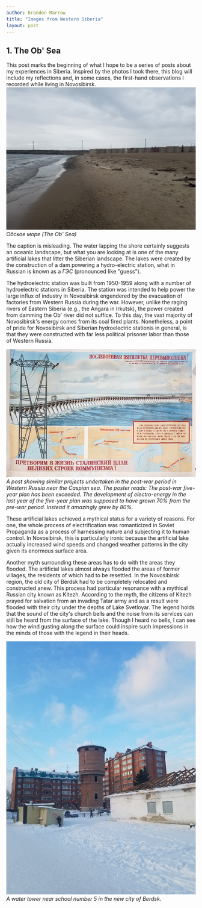```yaml
---
author: Brandon Marrow
title: "Images from Western Siberia"
layout: post
---
```

## 1. The Ob' Sea
This post marks the beginning of what I hope to be a series of posts about my experiences in Siberia. Inspired by the photos I took there, this blog will include my reflections and, in some cases, the first-hand observations I recorded while living in Novosibirsk.
![](/assets/img/obskoe-more.jpg)
*Обское море (The Ob' Sea)*

The caption is misleading. The water lapping the shore certainly suggests an oceanic landscape, but what you are looking at is one of the many artificial lakes that litter the Siberian landscape. The lakes were created by the construction of a dam powering a hydro-electric station, what in Russian is known as a *ГЭС* (pronounced like "guess").

The hydroelectric station was built from 1950-1959 along with a number of hydroelectric stations in Siberia. The station was intended to help power the large influx of industry in Novosibirsk engendered by the evacuation of factories from Western Russia during the war. However, unlike the raging rivers of Eastern Siberia (e.g., the Angara in Irkutsk), the power created from damming the Ob' river did not suffice. To this day, the vast majority of Novosibirsk's energy comes from its coal fired plants. Nonetheless, a point of pride for Novosibirsk and Siberian hydroelectric stationis in general, is that they were constructed with far less political prisoner labor than those of Western Russia. 

![](/assets/img/five-year-ges.jpg)
*A post showing similar projects undertaken in the post-war period in Western Russia near the Caspian sea. The poster reads: The post-war five-year plan has been exceeded. The development of electro-energy in the last year of the five-year plan was supposed to have grown 70% from the pre-war period. Instead it amazingly grew by 80%.*

These artificial lakes achieved a mythical status for a variety of reasons. For one, the whole process of electrification was romanticized in Soviet Propaganda as a process of harnessing nature and subjecting it to human control. In Novosibirsk, this is particularly ironic because the artificial lake actually increased wind speeds and changed weather patterns in the city given its enormous surface area.

Another myth surrounding these areas has to do with the areas they flooded. The artificial lakes almost always flooded the areas of former villages, the residents of which had to be resettled. In the Novosibirsk region, the old city of Berdsk had to be completely relocated and constructed anew. This process had particular resonance with a mythical Russian city known as Kitezh. According to the myth, the citizens of Kitezh prayed for salvation from an invading Tatar army and as a result were flooded with their city under the depths of Lake Svetloyar. The legend holds that the sound of the city's church bells and the noise from its services can still be heard from the surface of the lake. Though I heard no bells, I can see how the wind gusting along the surface could inspire such impressions in the minds of those with the legend in their heads. 

![](/assets/img/berdsk-water-tower.jpg)
*A water tower near school number 5 in the new city of Berdsk.*
